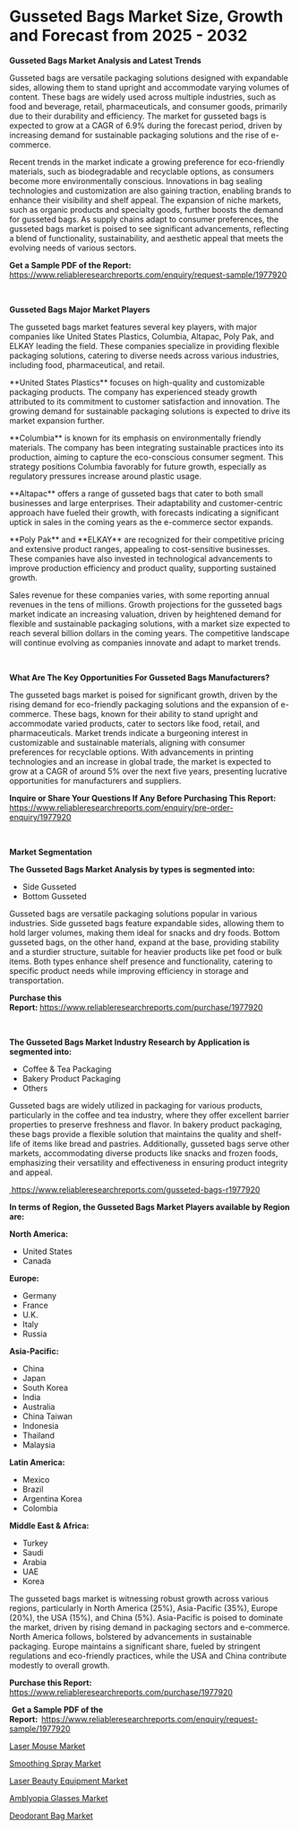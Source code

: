<p><h1>Gusseted Bags Market Size, Growth and Forecast from 2025 - 2032</h1></p><p><strong>Gusseted Bags Market Analysis and Latest Trends</strong></p>
<p><p>Gusseted bags are versatile packaging solutions designed with expandable sides, allowing them to stand upright and accommodate varying volumes of content. These bags are widely used across multiple industries, such as food and beverage, retail, pharmaceuticals, and consumer goods, primarily due to their durability and efficiency. The market for gusseted bags is expected to grow at a CAGR of 6.9% during the forecast period, driven by increasing demand for sustainable packaging solutions and the rise of e-commerce.</p><p>Recent trends in the market indicate a growing preference for eco-friendly materials, such as biodegradable and recyclable options, as consumers become more environmentally conscious. Innovations in bag sealing technologies and customization are also gaining traction, enabling brands to enhance their visibility and shelf appeal. The expansion of niche markets, such as organic products and specialty goods, further boosts the demand for gusseted bags. As supply chains adapt to consumer preferences, the gusseted bags market is poised to see significant advancements, reflecting a blend of functionality, sustainability, and aesthetic appeal that meets the evolving needs of various sectors.</p></p>
<p><strong>Get a Sample PDF of the Report:&nbsp;</strong> <a href="https://www.reliableresearchreports.com/enquiry/request-sample/1977920?utm_campaign=41&utm_medium=2&utm_source=Github&utm_content=ia&utm_term=05042025&utm_id=gusseted-bags">https://www.reliableresearchreports.com/enquiry/request-sample/1977920</a></p>
<p>&nbsp;</p>
<p><strong>Gusseted Bags Major Market Players</strong></p>
<p><p>The gusseted bags market features several key players, with major companies like United States Plastics, Columbia, Altapac, Poly Pak, and ELKAY leading the field. These companies specialize in providing flexible packaging solutions, catering to diverse needs across various industries, including food, pharmaceutical, and retail.</p><p>**United States Plastics** focuses on high-quality and customizable packaging products. The company has experienced steady growth attributed to its commitment to customer satisfaction and innovation. The growing demand for sustainable packaging solutions is expected to drive its market expansion further.</p><p>**Columbia** is known for its emphasis on environmentally friendly materials. The company has been integrating sustainable practices into its production, aiming to capture the eco-conscious consumer segment. This strategy positions Columbia favorably for future growth, especially as regulatory pressures increase around plastic usage.</p><p>**Altapac** offers a range of gusseted bags that cater to both small businesses and large enterprises. Their adaptability and customer-centric approach have fueled their growth, with forecasts indicating a significant uptick in sales in the coming years as the e-commerce sector expands.</p><p>**Poly Pak** and **ELKAY** are recognized for their competitive pricing and extensive product ranges, appealing to cost-sensitive businesses. These companies have also invested in technological advancements to improve production efficiency and product quality, supporting sustained growth.</p><p>Sales revenue for these companies varies, with some reporting annual revenues in the tens of millions. Growth projections for the gusseted bags market indicate an increasing valuation, driven by heightened demand for flexible and sustainable packaging solutions, with a market size expected to reach several billion dollars in the coming years. The competitive landscape will continue evolving as companies innovate and adapt to market trends.</p></p>
<p>&nbsp;</p>
<p><strong>What Are The Key Opportunities For Gusseted Bags Manufacturers?</strong></p>
<p><p>The gusseted bags market is poised for significant growth, driven by the rising demand for eco-friendly packaging solutions and the expansion of e-commerce. These bags, known for their ability to stand upright and accommodate varied products, cater to sectors like food, retail, and pharmaceuticals. Market trends indicate a burgeoning interest in customizable and sustainable materials, aligning with consumer preferences for recyclable options. With advancements in printing technologies and an increase in global trade, the market is expected to grow at a CAGR of around 5% over the next five years, presenting lucrative opportunities for manufacturers and suppliers.</p></p>
<p><strong>Inquire or Share Your Questions If Any Before Purchasing This Report:</strong> <a href="https://www.reliableresearchreports.com/enquiry/pre-order-enquiry/1977920?utm_campaign=41&utm_medium=2&utm_source=Github&utm_content=ia&utm_term=05042025&utm_id=gusseted-bags">https://www.reliableresearchreports.com/enquiry/pre-order-enquiry/1977920</a></p>
<p>&nbsp;</p>
<p><strong>Market Segmentation</strong></p>
<p><strong>The Gusseted Bags Market Analysis by types is segmented into:</strong></p>
<p><ul><li>Side Gusseted</li><li>Bottom Gusseted</li></ul></p>
<p><p>Gusseted bags are versatile packaging solutions popular in various industries. Side gusseted bags feature expandable sides, allowing them to hold larger volumes, making them ideal for snacks and dry foods. Bottom gusseted bags, on the other hand, expand at the base, providing stability and a sturdier structure, suitable for heavier products like pet food or bulk items. Both types enhance shelf presence and functionality, catering to specific product needs while improving efficiency in storage and transportation.</p></p>
<p><strong>Purchase this Report:&nbsp;</strong><a href="https://www.reliableresearchreports.com/purchase/1977920?utm_campaign=41&utm_medium=2&utm_source=Github&utm_content=ia&utm_term=05042025&utm_id=gusseted-bags">https://www.reliableresearchreports.com/purchase/1977920</a></p>
<p>&nbsp;</p>
<p><strong>The Gusseted Bags Market Industry Research by Application is segmented into:</strong></p>
<p><ul><li>Coffee & Tea Packaging</li><li>Bakery Product Packaging</li><li>Others</li></ul></p>
<p><p>Gusseted bags are widely utilized in packaging for various products, particularly in the coffee and tea industry, where they offer excellent barrier properties to preserve freshness and flavor. In bakery product packaging, these bags provide a flexible solution that maintains the quality and shelf-life of items like bread and pastries. Additionally, gusseted bags serve other markets, accommodating diverse products like snacks and frozen foods, emphasizing their versatility and effectiveness in ensuring product integrity and appeal.</p></p>
<p><a href="https://www.reliableresearchreports.com/gusseted-bags-r1977920?utm_campaign=41&utm_medium=2&utm_source=Github&utm_content=ia&utm_term=05042025&utm_id=gusseted-bags">&nbsp;https://www.reliableresearchreports.com/gusseted-bags-r1977920</a></p>
<p><strong>In terms of Region, the Gusseted Bags Market Players available by Region are:</strong></p>
<p>
    <p> <strong> North America: </strong>
        <ul>
            <li>United States</li>
            <li>Canada</li>
        </ul>
        </p> 
    <p> <strong> Europe: </strong>
        <ul>
            <li>Germany</li>
            <li>France</li>
            <li>U.K.</li>
            <li>Italy</li>
            <li>Russia</li>
        </ul>
        </p> 
    <p> <strong> Asia-Pacific: </strong>
        <ul>
            <li>China</li>
            <li>Japan</li>
            <li>South Korea</li>
            <li>India</li>
            <li>Australia</li>
            <li>China Taiwan</li>
            <li>Indonesia</li>
            <li>Thailand</li>
            <li>Malaysia</li>
        </ul>
        </p> 
    <p> <strong> Latin America: </strong>
        <ul>
            <li>Mexico</li>
            <li>Brazil</li>
            <li>Argentina Korea</li>
            <li>Colombia</li>
        </ul>
        </p> 
    <p> <strong> Middle East & Africa: </strong>
        <ul>
            <li>Turkey</li>
            <li>Saudi</li>
            <li>Arabia</li>
            <li>UAE</li>
            <li>Korea</li>
        </ul>
    </p>
    </p>
<p><p>The gusseted bags market is witnessing robust growth across various regions, particularly in North America (25%), Asia-Pacific (35%), Europe (20%), the USA (15%), and China (5%). Asia-Pacific is poised to dominate the market, driven by rising demand in packaging sectors and e-commerce. North America follows, bolstered by advancements in sustainable packaging. Europe maintains a significant share, fueled by stringent regulations and eco-friendly practices, while the USA and China contribute modestly to overall growth.</p></p>
<p><strong>Purchase this Report: </strong><a href="https://www.reliableresearchreports.com/purchase/1977920?utm_campaign=41&utm_medium=2&utm_source=Github&utm_content=ia&utm_term=05042025&utm_id=gusseted-bags">https://www.reliableresearchreports.com/purchase/1977920</a></p>
<p>&nbsp;<strong>Get a Sample PDF of the Report:&nbsp;&nbsp;</strong><a href="https://www.reliableresearchreports.com/enquiry/request-sample/1977920?utm_campaign=41&utm_medium=2&utm_source=Github&utm_content=ia&utm_term=05042025&utm_id=gusseted-bags">https://www.reliableresearchreports.com/enquiry/request-sample/1977920</a></p>
<p><strong></strong></p>
<p><p><a href="https://github.com/warshatulang0/Market-Research-Report-List-1/blob/main/laser-mouse-market.md?utm_campaign=41&utm_medium=2&utm_source=Github&utm_content=ia&utm_term=05042025&utm_id=gusseted-bags">Laser Mouse Market</a></p><p><a href="https://github.com/yepezkommakp/Market-Research-Report-List-1/blob/main/smoothing-spray-market.md?utm_campaign=41&utm_medium=2&utm_source=Github&utm_content=ia&utm_term=05042025&utm_id=gusseted-bags">Smoothing Spray Market</a></p><p><a href="https://github.com/syiqvanyo/Market-Research-Report-List-1/blob/main/laser-beauty-equipment-market.md?utm_campaign=41&utm_medium=2&utm_source=Github&utm_content=ia&utm_term=05042025&utm_id=gusseted-bags">Laser Beauty Equipment Market</a></p><p><a href="https://github.com/kolffmaris58/Market-Research-Report-List-1/blob/main/amblyopia-glasses-market.md?utm_campaign=41&utm_medium=2&utm_source=Github&utm_content=ia&utm_term=05042025&utm_id=gusseted-bags">Amblyopia Glasses Market</a></p><p><a href="https://github.com/kryshaprilbb/Market-Research-Report-List-1/blob/main/deodorant-bag-market.md?utm_campaign=41&utm_medium=2&utm_source=Github&utm_content=ia&utm_term=05042025&utm_id=gusseted-bags">Deodorant Bag Market</a></p></p>